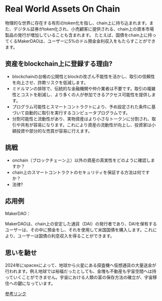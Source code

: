 # Real World Assets On Chain

物理的な世界に存在する有形のtoken化を指し、chain上に持ち込まれます。また、デジタル証券がtoken化され、小売顧客に提供される、chain上の資本市場製品の発行が増加していることも含まれます。 たとえば、国債をchain上に持ってくるMakerDAOは、ユーザーに5%のドル預金金利収入をもたらすことができます。

## 资産をblockchain上に登録する理由?
* blockchainの台帳の公開性とblockの改ざん不能性を活かし、取引の信頼性を向上させ、詐欺リスクを低減します。
* ミドルマンの排除で、伝統的な金融機関や仲介業者は不要です。取引の複雑性とコストを削減し、より多くの人が参加できるアクセス可能性を提供します。
* プログラム可能性とスマートコントラクトにより、予め設定された条件に基づいて自動的に取引を実行するコンピュータプログラムです。
* 分割可能性と流動性があり、実物資産はより小さなトークンに分割され、取引や共有が容易になります。これにより資産の流動性が向上し、投資家は小額投資や部分的な売買が容易に行えます。

## 挑戦
* onchain（ブロックチェーン上）以外の資産の真実性をどのように確認しますか？
* chain上のスマートコントラクトのセキュリティを保証する方法は何ですか？
* 法律?

## 応用例
MakerDAO：

MakerDAOは、chain上の安定した通貨（DAI）の発行者であり、DAIを保有するユーザーは、その中に預金をし、それを使用して米国国債を購入します。これにより、ユーザーは国債の利息収入を得ることができます。

## 思いを馳せ
2024年にspacexによって、地球から火星にある探査機へ仮想通貨の大量送金が行われます。例え地球では裕福だったとしても、金塊も不動産も宇宙空間へは持っていくことができません。宇宙における人類の富の保存方法の確立が、宇宙移住への鍵になっています。

[参考リンク](https://www.coingecko.com/learn/what-are-real-world-assets-exploring-rwa-protocols)
